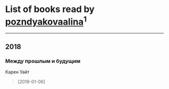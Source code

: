 # List of books read by [pozndyakovaalina](http://vk.com/id228787647)<sup>1</sup>
---

## 2018

### Между прошлым и будущим
Карен Уайт
> [2018-01-06] 



